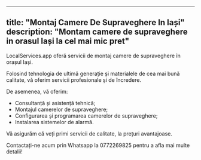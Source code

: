 
---
title: "Montaj Camere De Supraveghere In Iași"
description: "Montam camere de supraveghere in orasul Iași la cel mai mic pret"
---


LocalServices.app oferă servicii de montaj camere de supraveghere în orașul Iași.

Folosind tehnologia de ultimă generație și materialele de cea mai bună calitate, vă oferim servicii profesionale și de încredere.

De asemenea, vă oferim:

- Consultanță și asistență tehnică;
- Montajul camerelor de supraveghere;
- Configurarea și programarea camerelor de supraveghere;
- Instalarea sistemelor de alarmă.

Vă asigurăm că veți primi servicii de calitate, la prețuri avantajoase.

Contactați-ne acum prin Whatsapp la 0772269825 pentru a afla mai multe detalii!
